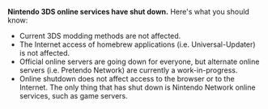 **Nintendo 3DS online services have shut down.** Here's what you should know:

+ Current 3DS modding methods are not affected.
+ The Internet access of homebrew applications (i.e. Universal-Updater) is not affected.
+ Official online servers are going down for everyone, but alternate online servers (i.e. Pretendo Network) are currently a work-in-progress.
+ Online shutdown does not affect access to the browser or to the Internet. The only thing that has shut down is Nintendo Network online services, such as game servers.